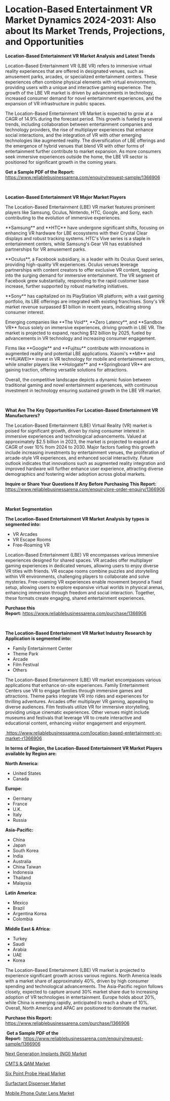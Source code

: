 <p><h1>Location-Based Entertainment VR Market Dynamics 2024-2031: Also about Its Market Trends, Projections, and Opportunities</h1></p><p><strong>Location-Based Entertainment VR Market Analysis and Latest Trends</strong></p>
<p><p>Location-Based Entertainment VR (LBE VR) refers to immersive virtual reality experiences that are offered in designated venues, such as amusement parks, arcades, or specialized entertainment centers. These experiences often combine physical elements with virtual environments, providing users with a unique and interactive gaming experience. The growth of the LBE VR market is driven by advancements in technology, increased consumer demand for novel entertainment experiences, and the expansion of VR infrastructure in public spaces.</p><p>The Location-Based Entertainment VR Market is expected to grow at a CAGR of 14.9% during the forecast period. This growth is fueled by several trends, including collaboration between entertainment companies and technology providers, the rise of multiplayer experiences that enhance social interactions, and the integration of VR with other emerging technologies like augmented reality. The diversification of LBE offerings and the emergence of hybrid venues that blend VR with other forms of entertainment further contribute to market expansion. As more consumers seek immersive experiences outside the home, the LBE VR sector is positioned for significant growth in the coming years.</p></p>
<p><strong>Get a Sample PDF of the Report:&nbsp;</strong> <a href="https://www.reliablebusinessarena.com/enquiry/request-sample/1366906?utm_campaign=1455&utm_medium=2&utm_source=Github&utm_content=ia&utm_term=11102024&utm_id=location-based-entertainment-vr">https://www.reliablebusinessarena.com/enquiry/request-sample/1366906</a></p>
<p>&nbsp;</p>
<p><strong>Location-Based Entertainment VR Major Market Players</strong></p>
<p><p>The Location-Based Entertainment (LBE) VR market features prominent players like Samsung, Oculus, Nintendo, HTC, Google, and Sony, each contributing to the evolution of immersive experiences. </p><p>**Samsung** and **HTC** have undergone significant shifts, focusing on enhancing VR hardware for LBE ecosystems with their Crystal Clear displays and robust tracking systems. HTC's Vive series is a staple in entertainment centers, while Samsung's Gear VR has established partnerships for VR amusement parks.</p><p>**Oculus**, a Facebook subsidiary, is a leader with its Oculus Quest series, providing high-quality VR experiences. Oculus venues leverage partnerships with content creators to offer exclusive VR content, tapping into the surging demand for immersive entertainment. The VR segment of Facebook grew substantially, responding to the rapid customer base increase, further supported by robust marketing initiatives.</p><p>**Sony** has capitalized on its PlayStation VR platform; with a vast gaming portfolio, its LBE offerings are integrated with existing franchises. Sony's VR market revenue surpassed $1 billion in recent years, indicating strong consumer interest.</p><p>Emerging companies like **The Void**, **Zero Latency**, and **Sandbox VR** focus solely on immersive experiences, driving growth in LBE VR. The market is projected to expand, reaching $12 billion by 2025, fueled by advancements in VR technology and increasing consumer engagement.</p><p>Firms like **Google** and **Fujitsu** contribute with innovations in augmented reality and potential LBE applications. Xiaomi's **MI** and **HUAWEI** invest in VR technology for mobile and entertainment sectors, while smaller players like **Hologate** and **Springboard VR** are gaining traction, offering versatile solutions for attractions.</p><p>Overall, the competitive landscape depicts a dynamic fusion between traditional gaming and novel entertainment experiences, with continuous investment in technology ensuring sustained growth in the LBE VR market.</p></p>
<p>&nbsp;</p>
<p><strong>What Are The Key Opportunities For Location-Based Entertainment VR Manufacturers?</strong></p>
<p><p>The Location-Based Entertainment (LBE) Virtual Reality (VR) market is poised for significant growth, driven by rising consumer interest in immersive experiences and technological advancements. Valued at approximately $2.5 billion in 2023, the market is projected to expand at a CAGR of over 10% from 2024 to 2030. Major factors fueling this growth include increasing investments by entertainment venues, the proliferation of arcade-style VR experiences, and enhanced social interactivity. Future outlook indicates that innovations such as augmented reality integration and improved hardware will further enhance user experience, attracting diverse demographics and fostering wider adoption across global markets.</p></p>
<p><strong>Inquire or Share Your Questions If Any Before Purchasing This Report:</strong> <a href="https://www.reliablebusinessarena.com/enquiry/pre-order-enquiry/1366906?utm_campaign=1455&utm_medium=2&utm_source=Github&utm_content=ia&utm_term=11102024&utm_id=location-based-entertainment-vr">https://www.reliablebusinessarena.com/enquiry/pre-order-enquiry/1366906</a></p>
<p>&nbsp;</p>
<p><strong>Market Segmentation</strong></p>
<p><strong>The Location-Based Entertainment VR Market Analysis by types is segmented into:</strong></p>
<p><ul><li>VR Arcades</li><li>VR Escape Rooms</li><li>Free-Roaming VR</li></ul></p>
<p><p>Location-Based Entertainment (LBE) VR encompasses various immersive experiences designed for shared spaces. VR arcades offer multiplayer gaming experiences in dedicated venues, allowing users to enjoy diverse VR titles with friends. VR escape rooms combine puzzles and storytelling within VR environments, challenging players to collaborate and solve mysteries. Free-roaming VR experiences enable movement beyond a fixed setup, allowing users to explore expansive virtual worlds in physical arenas, enhancing immersion through freedom and social interaction. Together, these formats create engaging, shared entertainment experiences.</p></p>
<p><strong>Purchase this Report:&nbsp;</strong><a href="https://www.reliablebusinessarena.com/purchase/1366906?utm_campaign=1455&utm_medium=2&utm_source=Github&utm_content=ia&utm_term=11102024&utm_id=location-based-entertainment-vr">https://www.reliablebusinessarena.com/purchase/1366906</a></p>
<p>&nbsp;</p>
<p><strong>The Location-Based Entertainment VR Market Industry Research by Application is segmented into:</strong></p>
<p><ul><li>Family Entertainment Center</li><li>Theme Park</li><li>Arcade</li><li>Film Festival</li><li>Others</li></ul></p>
<p><p>The Location-Based Entertainment (LBE) VR market encompasses various applications that enhance on-site experiences. Family Entertainment Centers use VR to engage families through immersive games and attractions. Theme parks integrate VR into rides and experiences for thrilling adventures. Arcades offer multiplayer VR gaming, appealing to diverse audiences. Film festivals utilize VR for immersive storytelling, providing unique cinematic experiences. Other venues might include museums and festivals that leverage VR to create interactive and educational content, enhancing visitor engagement and enjoyment.</p></p>
<p><a href="https://www.reliablebusinessarena.com/location-based-entertainment-vr-market-r1366906?utm_campaign=1455&utm_medium=2&utm_source=Github&utm_content=ia&utm_term=11102024&utm_id=location-based-entertainment-vr">&nbsp;https://www.reliablebusinessarena.com/location-based-entertainment-vr-market-r1366906</a></p>
<p><strong>In terms of Region, the Location-Based Entertainment VR Market Players available by Region are:</strong></p>
<p>
    <p> <strong> North America: </strong>
        <ul>
            <li>United States</li>
            <li>Canada</li>
        </ul>
        </p> 
    <p> <strong> Europe: </strong>
        <ul>
            <li>Germany</li>
            <li>France</li>
            <li>U.K.</li>
            <li>Italy</li>
            <li>Russia</li>
        </ul>
        </p> 
    <p> <strong> Asia-Pacific: </strong>
        <ul>
            <li>China</li>
            <li>Japan</li>
            <li>South Korea</li>
            <li>India</li>
            <li>Australia</li>
            <li>China Taiwan</li>
            <li>Indonesia</li>
            <li>Thailand</li>
            <li>Malaysia</li>
        </ul>
        </p> 
    <p> <strong> Latin America: </strong>
        <ul>
            <li>Mexico</li>
            <li>Brazil</li>
            <li>Argentina Korea</li>
            <li>Colombia</li>
        </ul>
        </p> 
    <p> <strong> Middle East & Africa: </strong>
        <ul>
            <li>Turkey</li>
            <li>Saudi</li>
            <li>Arabia</li>
            <li>UAE</li>
            <li>Korea</li>
        </ul>
    </p>
    </p>
<p><p>The Location-Based Entertainment (LBE) VR market is projected to experience significant growth across various regions. North America leads with a market share of approximately 40%, driven by high consumer spending and technological advancements. The Asia-Pacific region follows closely, expected to capture around 30% market share due to increasing adoption of VR technologies in entertainment. Europe holds about 20%, while China is emerging rapidly, anticipated to reach a share of 10%. Overall, North America and APAC are positioned to dominate the market.</p></p>
<p><strong>Purchase this Report: </strong><a href="https://www.reliablebusinessarena.com/purchase/1366906?utm_campaign=1455&utm_medium=2&utm_source=Github&utm_content=ia&utm_term=11102024&utm_id=location-based-entertainment-vr">https://www.reliablebusinessarena.com/purchase/1366906</a></p>
<p>&nbsp;<strong>Get a Sample PDF of the Report:&nbsp;&nbsp;</strong><a href="https://www.reliablebusinessarena.com/enquiry/request-sample/1366906?utm_campaign=1455&utm_medium=2&utm_source=Github&utm_content=ia&utm_term=11102024&utm_id=location-based-entertainment-vr">https://www.reliablebusinessarena.com/enquiry/request-sample/1366906</a></p>
<p><strong></strong></p>
<p><p><a href="https://issuu.com/reportprime-2/docs/next-generation-implants-ngi-market_7902457ddedb68?utm_campaign=1455&utm_medium=2&utm_source=Github&utm_content=ia&utm_term=11102024&utm_id=location-based-entertainment-vr">Next Generation Implants (NGI) Market</a></p><p><a href="https://issuu.com/reportprime-2/docs/cmts-qam-market-size-2030.pptx_3884677d510783?utm_campaign=1455&utm_medium=2&utm_source=Github&utm_content=ia&utm_term=11102024&utm_id=location-based-entertainment-vr">CMTS & QAM Market</a></p><p><a href="https://www.linkedin.com/pulse/evaluating-global-six-point-probe-head-market-trends-growth-opportunities-oqouf?utm_campaign=1455&utm_medium=2&utm_source=Github&utm_content=ia&utm_term=11102024&utm_id=location-based-entertainment-vr">Six Point Probe Head Market</a></p><p><a href="https://www.linkedin.com/pulse/surfactant-dispenser-industry-forecast-market-shifts-strategic-evzae?utm_campaign=1455&utm_medium=2&utm_source=Github&utm_content=ia&utm_term=11102024&utm_id=location-based-entertainment-vr">Surfactant Dispenser Market</a></p><p><a href="https://www.linkedin.com/pulse/mobile-phone-outer-lens-market-analysis-report-global-insights-xcfue?utm_campaign=1455&utm_medium=2&utm_source=Github&utm_content=ia&utm_term=11102024&utm_id=location-based-entertainment-vr">Mobile Phone Outer Lens Market</a></p></p>